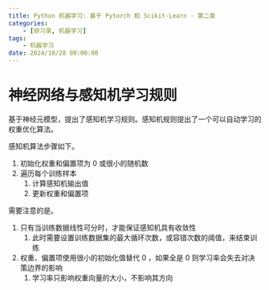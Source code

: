 ```yaml
---
title: Python 机器学习: 基于 Pytorch 和 Scikit-Learn - 第二章
categories: 
    - [研习录, 机器学习]
tags:
    - 机器学习
date: 2024/10/28 00:00:00
---
```


# 神经网络与感知机学习规则

基于神经元模型，提出了感知机学习规则。感知机规则提出了一个可以自动学习的权重优化算法。

感知机算法步骤如下。

1. 初始化权重和偏置项为 0 或很小的随机数
2. 遍历每个训练样本
   1. 计算感知机输出值
   2. 更新权重和偏置项

需要注意的是。

1. 只有当训练数据线性可分时，才能保证感知机具有收敛性
   1. 此时需要设置训练数据集的最大循环次数，或容错次数的阈值，来结束训练
2. 权重、偏置项使用很小的初始化值替代 0 ，如果全是 0 则学习率会失去对决策边界的影响
   1. 学习率只影响权重向量的大小，不影响其方向